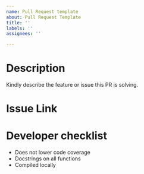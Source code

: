 ```yaml
---
name: Pull Request template
about: Pull Request Template
title: ''
labels: ''
assignees: ''

---
```


# Description

Kindly describe the feature or issue this PR is solving.

# Issue Link

# Developer checklist
- Does not lower code coverage
- Docstrings on all functions
- Compiled locally
